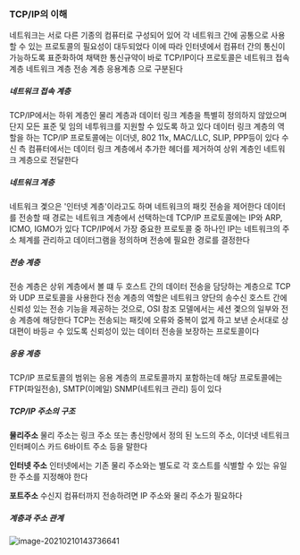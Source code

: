 ### TCP/IP의 이해

네트워크는 서로 다른 기종의 컴퓨터로 구성되어 있어 각 네트워크 간에 공통으로 사용할 수 있는 프로토콜의 필요성이 대두되었다 
이에 따라 인터넷에서 컴퓨터 간의 통신이 가능하도록 표준화하여 채택한 통신규약이 바로 TCP/IP이다
프로토콜은 네트워크 접속계층 네트워크 계층 전송 계층 응용계층 으로 구분된다 

##### 네트워크 접속 계층

TCP/IP에서는 하위 계층인 물리 계층과 데이터 링크 계층을 특별히 정의하지 않았으며 단지 모든 표준 및 임의 네투워크를 지원할 수 있도록 하고 있다
데이터 링크 계층의 역할을 하는 TCP/IP 프로토콜에는 이더넷, 802 11x, MAC/LLC, SLIP, PPP등이 있다
수신 측 컴퓨터에서는 데이터 링크 계층에서 추가한 헤더를 제거하여 상위 계층인 네트워크 계층으로 전달한다

##### 네트워크 계층

네트워크 곛으은 '인터넷 계층'이라고도 하며 네트워크의 패킷 전송을 제어한다
데이터를 전송할 때 경로는 네트워크 계층에서 선택하는데 TCP/IP 프로토콜에는 IP와 ARP, ICMO, IGMO가 있다
TCP/IP에서 가장 중요한 프로토콜 중 하나인 IP는 네트워크의 주소 체계를 관리하고 데이터그램을 정의하며 전송에 필요한 경로를 결정한다

##### 전송 계층

전송 계층은 상위 계층에서 볼 떄 두 호스트 간의 데이터 전송을 담당하는 계층으로 TCP와 UDP 프로토콜을 사용한다
전송 계층의 역할은 네트워크 양단의 송수신 호스트 간에 신뢰성 있는 전송 기능을 제공하는 것으로, OSI 참조 모델에서는 세션 곛으의 일부와 전송 계층에 해당한다
TCP는 전송되는 패킷에 오류와 중복이 없게 하고 보낸 순서대로 상대편이 바등ㄹ 수 있도록 신뢰성이 있는 데이터 전송을 보장하는 프로토콜이다

##### 응용 계층

TCP/IP 프로토콜의 범위는 응용 계층의 프로토콜까지 포함하는데 해당 프로토콜에는 FTP(파일전송), SMTP(이메일) SNMP(네트워크 관리) 등이 있다

##### TCP/IP 주소의 구조

**물리주소**
물리 주소는 링크 주소 또는 총신망에서 정의 된 노드의 주소, 이더넷 네트워크 인터페이스 카드 6바이트 주소 등을 말한다

**인터넷 주소**
인터넷에서는 기존 물리 주소와는 별도로 각 호스트를 식별할 수 있는 유일한 주소를 지정해야 한다

**포트주소**
수신지 컴퓨터까지 전송하려면 IP 주소와 물리 주소가 필요하다



##### 계층과 주소 관계

![image-20210210143736641](C:\Users\user\AppData\Roaming\Typora\typora-user-images\image-20210210143736641.png)


